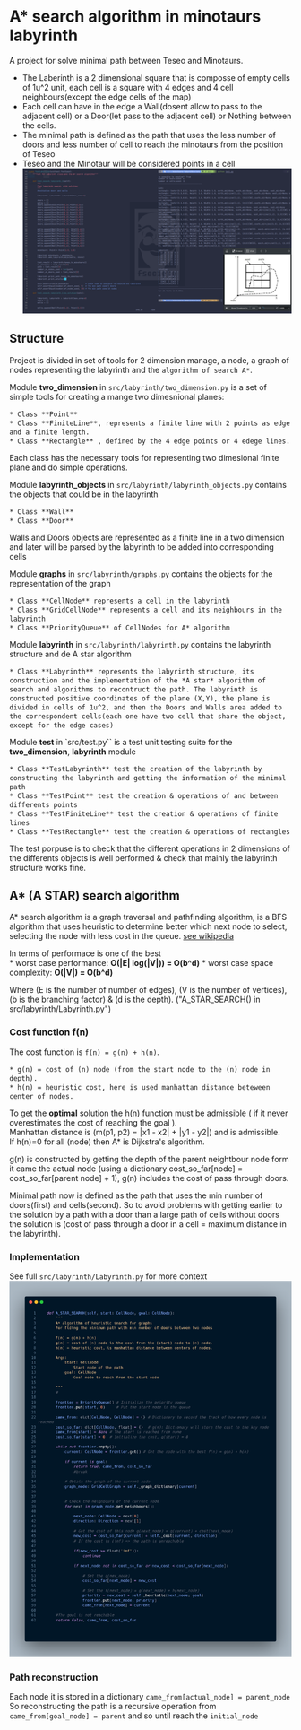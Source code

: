# A* search algorithm in minotaurs labyrinth
A project for solve minimal path between Teseo and Minotaurs.
- The Laberinth is a 2 dimensional square that is composse of empty cells of 1u^2 unit, each cell is a square with 4 edges and 4 cell neighbours(except the edge cells of the map)
- Each cell can have in the edge a Wall(dosent allow to pass to the adjacent cell) or a Door(let pass to the adjacent cell) or Nothing between the cells.
- The minimal path is defined as the path that uses the less number of doors and less number of cell to reach the minotaurs from the position of Teseo
- Teseo and the Minotaur will be considered points in a cell
![solving labyrinth 1](img/example_labyrinth1.png "Example of solving labyrinth 1 ")
## Structure
Project is divided in set of tools for 2 dimension manage, a node, a graph of nodes representing the labyrinth and the `algorithm of search A*`. 

Module **two_dimension** in `src/labyrinth/two_dimension.py` is a set of simple tools for creating a mange two dimesnional planes:
    
    * Class **Point**
    * Class **FiniteLine**, represents a finite line with 2 points as edge and a finite length.
    * Class **Rectangle** , defined by the 4 edge points or 4 edege lines.
    
Each class has the necessary tools for representing two dimesional finite plane and do simple operations. 

Module **labyrinth_objects** in `src/labyrinth/labyrinth_objects.py` contains the objects that could be in the labyrinth
    
    * Class **Wall**
    * Class **Door**
    
Walls and Doors objects are represented as a finite line in a two dimension and later will be parsed by the labyrinth to be added into corresponding cells  
 
Module **graphs** in `src/labyrinth/graphs.py` contains the objects for the representation of the graph
    
    * Class **CellNode** represents a cell in the labyrinth
    * Class **GridCellNode** represents a cell and its neighbours in the labyrinth
    * Class **PriorityQueue** of CellNodes for A* algorithm
    
 
Module **labyrinth** in `src/labyrinth/labyrinth.py` contains the labyrinth structure and de A star algorithm
     
    * Class **Labyrinth** represents the labyrinth structure, its construction and the implementation of the *A star* algorithm of search and algorithms to recontruct the path. The labyrinth is constructed positive coordinates of the plane (X,Y), the plane is divided in cells of 1u^2, and then the Doors and Walls area added to the correspondent cells(each one have two cell that share the object, except for the edge cases)
    

Module **test** in `src/test.py`` is a test unit testing suite for the **two_dimension**, **labyrinth** module
     
    * Class **TestLabyrinth** test the creation of the labyrinth by constructing the labyrinth and getting the information of the minimal path
    * Class **TestPoint** test the creation & operations of and between differents points
    * Class **TestFiniteLine** test the creation & operations of finite lines
    * Class **TestRectangle** test the creation & operations of rectangles
    
The test porpuse is to check that the different operations in 2 dimensions of the differents objects is well performed & check that mainly the labyrinth structure works fine.


## A* (A STAR) search algorithm
A* search algorithm is a graph traversal and pathfinding algorithm, is a BFS algorithm that uses heuristic to determine better which next node to select, selecting the node with less cost in the queue. [see wikipedia](https://en.wikipedia.org/wiki/A*_search_algorithm)

In terms of performace is one of the best   
    * worst case performance: **O(|E| log(|V|)) = O(b^d)**
    * worst case space complexity: **O(|V|) = O(b^d)**

Where (E is the number of number of edges), (V is the number of vertices), (b is the branching factor) & (d is the depth).
("A_STAR_SEARCH() in src/labyrinth/Labyrinth.py")

### Cost function f(n)
The cost function is `f(n) = g(n) + h(n)`.
    
    * g(n) = cost of (n) node (from the start node to the (n) node in depth).
    * h(n) = heuristic cost, here is used manhattan distance beteween center of nodes.
    

To get the **optimal** solution the h(n) function must be admissible ( if it never overestimates the cost of reaching the goal ).  
Manhattan distance is (m(p1, p2) = |x1 - x2| + |y1 - y2|) and is admissible.  
If h(n)=0 for all (node) then A* is Dijkstra's algorithm.  

g(n) is constructed by getting the depth of the parent neightbour node form it came the actual node (using a dictionary cost_so_far[node] = cost_so_far[parent node] + 1), g(n) includes the cost of pass through doors.

Minimal path now is defined as the path that uses the min number of doors(first) and cells(second). So to avoid problems with getting earlier to the solution by a path with a door than a large path of cells without doors the solution is (cost of pass through a door in a cell = maximum distance in the labyrinth). 

### Implementation 
See full `src/labyrinth/Labyrinth.py` for more context  
![Implementation of the algorithm](img/a_star_impl.png "Implementation of the algorithm")

### Path reconstruction
Each node it is stored in a dictionary `came_from[actual_node] = parent_node`
So reconstructing the path is a recursive operation from `came_from[goal_node] = parent` and so until reach the `initial_node`
